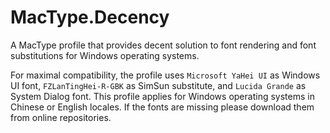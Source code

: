 MacType.Decency
===============

A MacType profile that provides decent solution to font rendering and font substitutions for Windows operating systems.

For maximal compatibility, the profile uses `Microsoft YaHei UI` as Windows UI font, `FZLanTingHei-R-GBK` as SimSun substitute, and `Lucida Grande` as System Dialog font. This profile applies for Windows operating systems in Chinese or English locales. If the fonts are missing please download them from online repositories.